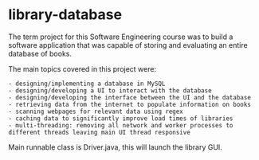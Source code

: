 # library-database
The term project for this Software Engineering course was to build a software application that was capable of storing and evaluating an entire database of books.

The main topics covered in this project were:

    - designing/implementing a database in MySQL
    - designing/developing a UI to interact with the database
    - designing/developing the interface between the UI and the database
    - retrieving data from the internet to populate information on books
    - scanning webpages for relevant data using regex
    - caching data to significantly improve load times of libraries
    - multi-threading: removing all network and worker processes to different threads leaving main UI thread responsive

Main runnable class is Driver.java, this will launch the library GUI.
